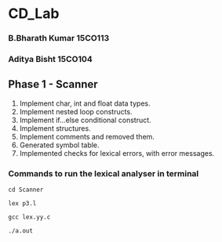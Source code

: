# CD_Lab

### B.Bharath Kumar 15CO113
### Aditya Bisht 15CO104

## Phase 1 - Scanner
1. Implement char, int and float data types.
2. Implement nested loop constructs.
3. Implement if...else conditional construct.
4. Implement structures.
5. Implement comments and removed them.
6. Generated symbol table.
7. Implemented checks for lexical errors, with error messages.

### Commands to run the lexical analyser in terminal
`cd Scanner`

`lex p3.l`

`gcc lex.yy.c`

`./a.out`
